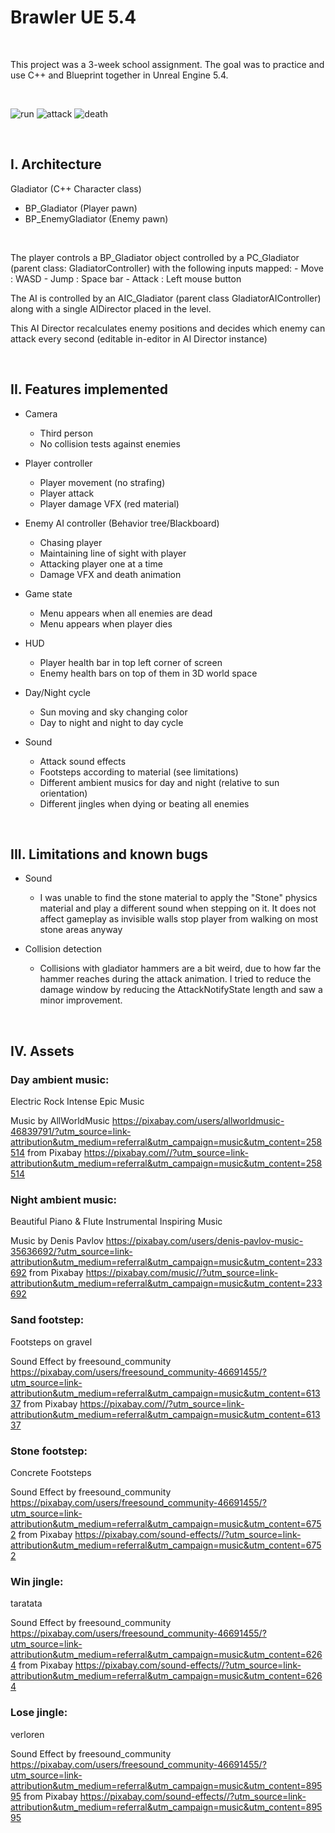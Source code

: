 # Brawler UE 5.4

<br>

This project was a 3-week school assignment. The goal was to practice and use C++ and Blueprint together in Unreal Engine 5.4.

<br>

![run](https://github.com/user-attachments/assets/dde061a5-1b7b-4696-bab3-9a8134d88b24)
![attack](https://github.com/user-attachments/assets/3c714677-a279-4cb4-aa9c-b3f1bf85ae6e)
![death](https://github.com/user-attachments/assets/59847866-3515-4b26-b11c-874896f4aa0a)

<br>

## I. Architecture

Gladiator (C++ Character class)   
* BP_Gladiator (Player pawn)
* BP_EnemyGladiator (Enemy pawn)

<br>

The player controls a BP_Gladiator object controlled by
a PC_Gladiator (parent class: GladiatorController)
with the following inputs mapped:
	- Move 	 : WASD
	- Jump 	 : Space bar
	- Attack : Left mouse button
	
The AI is controlled by an AIC_Gladiator (parent class GladiatorAIController)
along with a single AIDirector placed in the level.

This AI Director recalculates enemy positions and decides which enemy can attack
every second (editable in-editor in AI Director instance)

<br>

## II. Features implemented

- Camera
	- Third person
	- No collision tests against enemies

- Player controller
	-  Player movement (no strafing)
	- Player attack
	- Player damage VFX (red material)
	
- Enemy AI controller (Behavior tree/Blackboard)
	- Chasing player
	- Maintaining line of sight with player
	- Attacking player one at a time
	- Damage VFX and death animation
	
- Game state
	- Menu appears when all enemies are dead
	- Menu appears when player dies
	
- HUD
	- Player health bar in top left corner of screen
	- Enemy health bars on top of them in 3D world space
	
- Day/Night cycle
	- Sun moving and sky changing color
	- Day to night and night to day cycle
	
- Sound
	- Attack sound effects
	- Footsteps according to material (see limitations)
	- Different ambient musics for day and night (relative to sun orientation)
	- Different jingles when dying or beating all enemies 
	
<br>
 
## III. Limitations and known bugs

- Sound
	- I was unable to find the stone material to apply the "Stone" physics material
	and play a different sound when stepping on it. It does not affect gameplay as invisible walls
	stop player from walking on most stone areas anyway

- Collision detection
	- Collisions with gladiator hammers are a bit weird, due to how far the hammer reaches
	during the attack animation. I tried to reduce the damage window by reducing the 
	AttackNotifyState length and saw a minor improvement.


<br>

## IV. Assets

### Day ambient music:
Electric Rock Intense Epic Music

Music by  AllWorldMusic
https://pixabay.com/users/allworldmusic-46839791/?utm_source=link-attribution&utm_medium=referral&utm_campaign=music&utm_content=258514
from Pixabay
https://pixabay.com//?utm_source=link-attribution&utm_medium=referral&utm_campaign=music&utm_content=258514



### Night ambient music:
Beautiful Piano & Flute Instrumental Inspiring Music

Music by Denis Pavlov
https://pixabay.com/users/denis-pavlov-music-35636692/?utm_source=link-attribution&utm_medium=referral&utm_campaign=music&utm_content=233692
from Pixabay
https://pixabay.com/music//?utm_source=link-attribution&utm_medium=referral&utm_campaign=music&utm_content=233692



### Sand footstep:
Footsteps on gravel

Sound Effect by freesound_community
https://pixabay.com/users/freesound_community-46691455/?utm_source=link-attribution&utm_medium=referral&utm_campaign=music&utm_content=61337
from Pixabay 
https://pixabay.com//?utm_source=link-attribution&utm_medium=referral&utm_campaign=music&utm_content=61337



### Stone footstep:
Concrete Footsteps

Sound Effect by freesound_community
https://pixabay.com/users/freesound_community-46691455/?utm_source=link-attribution&utm_medium=referral&utm_campaign=music&utm_content=6752
from Pixabay
https://pixabay.com/sound-effects//?utm_source=link-attribution&utm_medium=referral&utm_campaign=music&utm_content=6752



### Win jingle:
taratata

Sound Effect by freesound_community
https://pixabay.com/users/freesound_community-46691455/?utm_source=link-attribution&utm_medium=referral&utm_campaign=music&utm_content=6264
from Pixabay
https://pixabay.com/sound-effects//?utm_source=link-attribution&utm_medium=referral&utm_campaign=music&utm_content=6264



### Lose jingle:
verloren

Sound Effect by freesound_community
https://pixabay.com/users/freesound_community-46691455/?utm_source=link-attribution&utm_medium=referral&utm_campaign=music&utm_content=89595
 from Pixabay
https://pixabay.com/sound-effects//?utm_source=link-attribution&utm_medium=referral&utm_campaign=music&utm_content=89595
